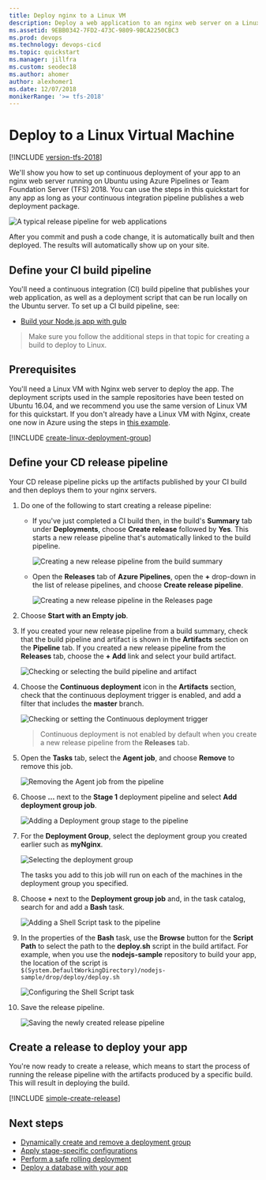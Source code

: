 ```yaml
---
title: Deploy nginx to a Linux VM
description: Deploy a web application to an nginx web server on a Linux virtual machine using Deployment Groups in Azure Pipelines
ms.assetid: 9EBB0342-7FD2-473C-9809-9BCA2250CBC3
ms.prod: devops
ms.technology: devops-cicd
ms.topic: quickstart
ms.manager: jillfra
ms.custom: seodec18
ms.author: ahomer
author: alexhomer1
ms.date: 12/07/2018
monikerRange: '>= tfs-2018'
---
```


# Deploy to a Linux Virtual Machine

[!INCLUDE [version-tfs-2018](../../_shared/version-tfs-2018.md)]

We'll show you how to set up continuous deployment of your app to an nginx web server running on Ubuntu using
Azure Pipelines or Team Foundation Server (TFS) 2018. You can use the steps in this
quickstart for any app as long as your continuous integration pipeline publishes a web deployment package.

![A typical release pipeline for web applications](azure/_shared/_img/vscode-git-ci-cd-to-azure.png)

After you commit and push a code change, it is automatically built and then deployed. The results will
automatically show up on your site.

## Define your CI build pipeline

You'll need a continuous integration (CI) build pipeline that publishes your web application, as well as
a deployment script that can be run locally on the Ubuntu server. To set up a CI build pipeline, see:

* [Build your Node.js app with gulp](../../languages/javascript.md)

> Make sure you follow the additional steps in that topic for creating a build to deploy to Linux.

## Prerequisites

You'll need a Linux VM with Nginx web server to deploy the app. The deployment scripts used in the sample repositories
have been tested on Ubuntu 16.04, and we recommend you use the same version of Linux VM for this quickstart.
If you don't already have a Linux VM with Nginx, create one now in Azure using the steps in
[this example](/azure/virtual-machines/linux/quick-create-cli).

[!INCLUDE [create-linux-deployment-group](../_shared/create-linux-deployment-group.md)]

## Define your CD release pipeline

Your CD release pipeline picks up the artifacts published by your CI build and then deploys them to your nginx servers.

1. Do one of the following to start creating a release pipeline:

   * If you've just completed a CI build then, in the build's **Summary** tab under **Deployments**,
     choose **Create release** followed by **Yes**. This starts a new release pipeline that's automatically linked to the build pipeline.

     ![Creating a new release pipeline from the build summary](../_shared/_img/release-from-build-summary.png)

   * Open the **Releases** tab of **Azure Pipelines**, open the **+** drop-down
     in the list of release pipelines, and choose **Create release pipeline**.

     ![Creating a new release pipeline in the Releases page](../_shared/_img/release-from-release-page.png)

1. Choose **Start with an Empty job**.

1. If you created your new release pipeline from a build summary, check that the build pipeline and artifact
   is shown in the **Artifacts** section on the **Pipeline** tab. If you created a new release pipeline from
   the **Releases** tab, choose the **+ Add** link and select your build artifact.

   ![Checking or selecting the build pipeline and artifact](_img/deploy-linuxvm-deploygroups/confirm-or-add-artifact.png)

1. Choose the **Continuous deployment** icon in the **Artifacts** section, check that the
   continuous deployment trigger is enabled, and add a filter that includes the **master** branch.

   ![Checking or setting the Continuous deployment trigger](_img/deploy-linuxvm-deploygroups/confirm-or-set-cd-trigger.png)

   > Continuous deployment is not enabled by default when you create a new release pipeline from the **Releases** tab.

1. Open the **Tasks** tab, select the **Agent job**, and choose **Remove** to remove this job.

   ![Removing the Agent job from the pipeline](_img/deploy-linuxvm-deploygroups/remove-agent-phase-image.png)

1. Choose **...** next to the **Stage 1** deployment pipeline and select **Add deployment group job**.

   ![Adding a Deployment group stage to the pipeline](_img/deploy-linuxvm-deploygroups/add-deployment-group-phase.png)

1. For the **Deployment Group**, select the deployment group you created earlier such as **myNginx**.

   ![Selecting the deployment group](_img/deploy-linuxvm-deploygroups/select-deployment-group.png)

    The tasks you add to this job will run on each of the machines in the deployment group you specified.

1. Choose **+** next to the **Deployment group job** and, in the task catalog, search for and add a
   **Bash** task.

   ![Adding a Shell Script task to the pipeline](_img/deploy-linuxvm-deploygroups/add-shellscript-task.png)

1. In the properties of the **Bash** task, use the **Browse** button for the **Script Path** to select
   the path to the **deploy.sh** script in the build artifact. For example, when you use the **nodejs-sample**
   repository to build your app, the location of the script is  
   `$(System.DefaultWorkingDirectory)/nodejs-sample/drop/deploy/deploy.sh`

   ![Configuring the Shell Script task](_img/deploy-linuxvm-deploygroups/configure-shellscript-task.png)

1. Save the release pipeline.

   ![Saving the newly created release pipeline](_img/deploy-linuxvm-deploygroups/save-definition-image.png)

## Create a release to deploy your app

You're now ready to create a release, which means to start the process of running the release pipeline
with the artifacts produced by a specific build. This will result in deploying the build.

[!INCLUDE [simple-create-release](../_shared/simple-create-release.md)]

## Next steps

* [Dynamically create and remove a deployment group](howto-webdeploy-iis-deploygroups.md#depgroup)
* [Apply stage-specific configurations](howto-webdeploy-iis-deploygroups.md#envirconfig)
* [Perform a safe rolling deployment](howto-webdeploy-iis-deploygroups.md#rolling)
* [Deploy a database with your app](howto-webdeploy-iis-deploygroups.md#database)
